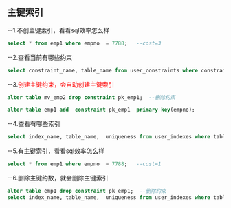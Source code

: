 ## 主键索引
--1.不创主键索引，看看sql效率怎么样
```sql
select * from emp1 where empno  = 7788;   --cost=3
```

--2.查看当前有哪些约束
```sql
select constraint_name, table_name from user_constraints where constraint_name = 'PK_EMP1';
```

--3.<font color="#ff0000">创建主键约束，会自动创建主键索引</font>
```sql
alter table mv_emp2 drop constraint pk_emp1;  --删除约束

alter table emp1 add  constraint pk_emp1  primary key(empno);
```

--4.查看有哪些索引
```sql
select index_name, table_name,  uniqueness from user_indexes where table_name = 'EMP1';
```


--5.有主键索引，看看sql效率怎么样
```sql
select * from emp1 where empno  = 7788;   --cost=1
```


--6.删除主键约数，就会删除主键索引
```sql
alter table emp1 drop constraint pk_emp1;  --删除约束
select index_name, table_name,  uniqueness from user_indexes where table_name = 'EMP1';
```